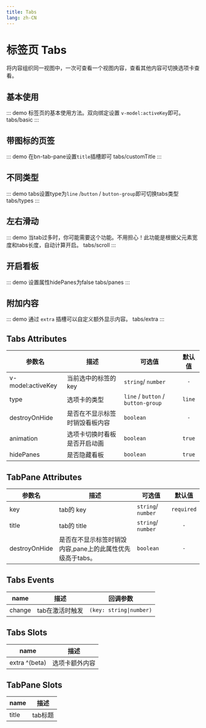 ```yaml
---
title: Tabs
lang: zh-CN
---
```


# 标签页 Tabs
将内容组织同一视图中，一次可查看一个视图内容，查看其他内容可切换选项卡查看。

## 基本使用
::: demo 标签页的基本使用方法。双向绑定设置 `v-model:activeKey`即可。
tabs/basic
:::

## 带图标的页签 
::: demo 在bn-tab-pane设置`title`插槽即可
tabs/customTitle
:::

## 不同类型
::: demo tabs设置type为`line` /`button` / `button-group`即可切换tabs类型
tabs/types
:::

## 左右滑动
::: demo 当tab过多时，你可能需要这个功能。不用担心！此功能是根据父元素宽度和tabs长度，自动计算开启。
tabs/scroll
:::

## 开启看板
::: demo 设置属性hidePanes为false
tabs/panes
:::

## 附加内容
::: demo 通过 `extra` 插槽可以自定义额外显示内容。
tabs/extra
:::


## Tabs Attributes
|参数名|描述|可选值|默认值|
|---|---|---|:---:|
|v-model:activeKey|当前选中的标签的 key|`string`/ `number`|`-`|
|type|选项卡的类型| `line` / `button` / `button-group`|`line`|
|destroyOnHide|是否在不显示标签时销毁看板内容|`boolean`|`-`|
|animation|选项卡切换时看板是否开启动画|`boolean`|`true`|
|hidePanes|是否隐藏看板|`boolean`|`true`|

## TabPane  Attributes
|参数名|描述|可选值|默认值|
|---|---|---|:---:|
|key|tab的 key|`string`/ `number`|`required`|
|title|tab的 title|`string`/ `number`|`-`|
|destroyOnHide|是否在不显示标签时销毁内容,pane上的此属性优先级高于tabs。|`boolean`|`-`|



## Tabs Events
|name|描述|回调参数|
|---|---|---|
|change|tab在激活时触发|`(key: string\|number)`|

## Tabs Slots
|name|描述|
|---|---|
|extra ^(beta)|选项卡额外内容|

## TabPane Slots
|name|描述|
|---|---|
|title|tab标题|
